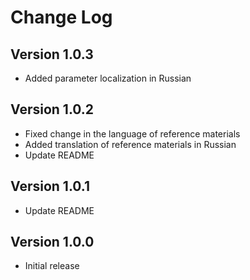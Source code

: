 # Change Log

## Version 1.0.3
- Added parameter localization in Russian

## Version 1.0.2
- Fixed change in the language of reference materials
- Added translation of reference materials in Russian
- Update README

## Version 1.0.1
- Update README

## Version 1.0.0
- Initial release
